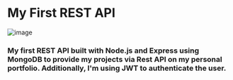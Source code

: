 # My First REST API

![image](https://user-images.githubusercontent.com/26083840/136429016-6e6be3dc-8023-454c-818f-b5c43af3f45a.png)


### My first REST API built with Node.js and Express using MongoDB to provide my projects via Rest API on my personal portfolio. Additionally, I'm using JWT to authenticate the user. 
